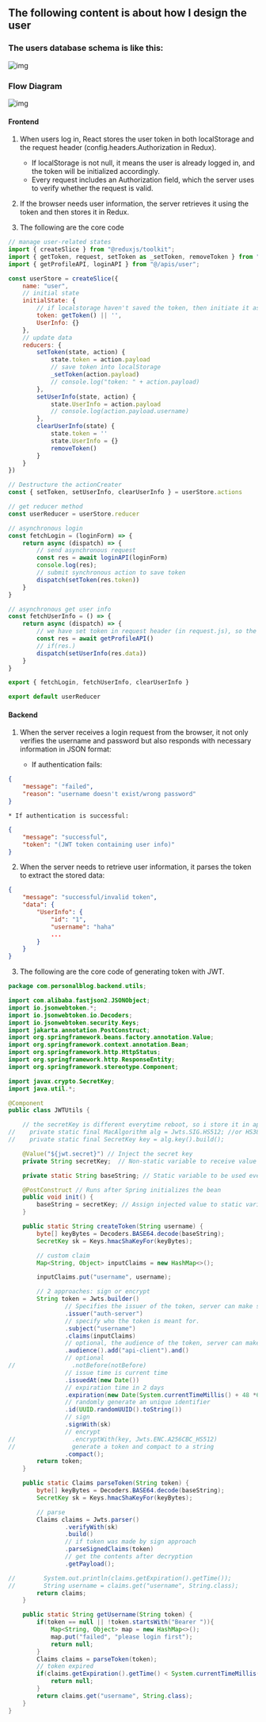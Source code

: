 ## The following content is about how I design the user
### The users database schema is like this:
![img](images/user1.png)
### Flow Diagram
![img](images/user2.png)
#### Frontend
1. When users log in, React stores the user token in both localStorage and the request header (config.headers.Authorization in Redux).

    * If localStorage is not null, it means the user is already logged in, and the token will be initialized accordingly.
    * Every request includes an Authorization field, which the server uses to verify whether the request is valid.
2. If the browser needs user information, the server retrieves it using the token and then stores it in Redux.
3. The following are the core code 
```js
// manage user-related states
import { createSlice } from "@reduxjs/toolkit";
import { getToken, request, setToken as _setToken, removeToken } from "@/utils";
import { getProfileAPI, loginAPI } from "@/apis/user";

const userStore = createSlice({
    name: "user",
    // initial state
    initialState: {
        // if localstorage haven't saved the token, then initiate it as a null string
        token: getToken() || '',
        UserInfo: {}
    },
    // update data
    reducers: {
        setToken(state, action) {
            state.token = action.payload
            // save token into localStorage
            _setToken(action.payload)
            // console.log("token: " + action.payload)
        },
        setUserInfo(state, action) {
            state.UserInfo = action.payload
            // console.log(action.payload.username)
        },
        clearUserInfo(state) {
            state.token = ''
            state.UserInfo = {}
            removeToken()
        }
    }
})

// Destructure the actionCreater
const { setToken, setUserInfo, clearUserInfo } = userStore.actions

// get reducer method
const userReducer = userStore.reducer

// asynchronous login
const fetchLogin = (loginForm) => {
    return async (dispatch) => {
        // send asynchronous request
        const res = await loginAPI(loginForm)
        console.log(res);
        // submit synchronous action to save token
        dispatch(setToken(res.token))
    }
}

// asynchronous get user info 
const fetchUserInfo = () => {
    return async (dispatch) => {
        // we have set token in request header (in request.js), so the server can tell which user is asking
        const res = await getProfileAPI()
        // if(res.)
        dispatch(setUserInfo(res.data))
    }
}

export { fetchLogin, fetchUserInfo, clearUserInfo }

export default userReducer
```

#### Backend
1. When the server receives a login request from the browser, it not only verifies the username and password but also responds with necessary information in JSON format:

    * If authentication fails:
```json
{
    "message": "failed",
    "reason": "username doesn't exist/wrong password"
}
```
    * If authentication is successful:
```json
{
    "message": "successful",
    "token": "(JWT token containing user info)"
}
```
2. When the server needs to retrieve user information, it parses the token to extract the stored data:
```json
{
    "message": "successful/invalid token",
    "data": {
        "UserInfo": {
            "id": "1",
            "username": "haha"
            ...
        }
    }
}
```
3. The following are the core code of generating token with JWT.
```java
package com.personalblog.backend.utils;

import com.alibaba.fastjson2.JSONObject;
import io.jsonwebtoken.*;
import io.jsonwebtoken.io.Decoders;
import io.jsonwebtoken.security.Keys;
import jakarta.annotation.PostConstruct;
import org.springframework.beans.factory.annotation.Value;
import org.springframework.context.annotation.Bean;
import org.springframework.http.HttpStatus;
import org.springframework.http.ResponseEntity;
import org.springframework.stereotype.Component;

import javax.crypto.SecretKey;
import java.util.*;

@Component
public class JWTUtils {

    // the secretKey is different everytime reboot, so i store it in application.properties file and load it when service starts.
//    private static final MacAlgorithm alg = Jwts.SIG.HS512; //or HS384 or HS256
//    private static final SecretKey key = alg.key().build();

    @Value("${jwt.secret}") // Inject the secret key
    private String secretKey;  // Non-static variable to receive value

    private static String baseString; // Static variable to be used everywhere

    @PostConstruct // Runs after Spring initializes the bean
    public void init() {
        baseString = secretKey; // Assign injected value to static variable
    }

    public static String createToken(String username) {
        byte[] keyBytes = Decoders.BASE64.decode(baseString);
        SecretKey sk = Keys.hmacShaKeyFor(keyBytes);

        // custom claim
        Map<String, Object> inputClaims = new HashMap<>();

        inputClaims.put("username", username);

        // 2 approaches: sign or encrypt
        String token = Jwts.builder()
                // Specifies the issuer of the token, server can make sure the token is from this server
                .issuer("auth-server")
                // specify who the token is meant for.
                .subject("username")
                .claims(inputClaims)
                // optional, the audience of the token, server can make sure this token is made for specific client while parsing it.
                .audience().add("api-client").and()
                // optional
//                .notBefore(notBefore)
                // issue time is current time
                .issuedAt(new Date())
                // expiration time in 2 days
                .expiration(new Date(System.currentTimeMillis() + 48 *60 * 60 * 1000))
                // randomly generate an unique identifier
                .id(UUID.randomUUID().toString())
                // sign
                .signWith(sk)
                // encrypt
//                .encryptWith(key, Jwts.ENC.A256CBC_HS512)
//                generate a token and compact to a string
                .compact();
        return token;
    }

    public static Claims parseToken(String token) {
        byte[] keyBytes = Decoders.BASE64.decode(baseString);
        SecretKey sk = Keys.hmacShaKeyFor(keyBytes);

        // parse
        Claims claims = Jwts.parser()
                .verifyWith(sk)
                .build()
                // if token was made by sign approach
                .parseSignedClaims(token)
                // get the contents after decryption
                .getPayload();

//        System.out.println(claims.getExpiration().getTime());
//        String username = claims.get("username", String.class);
        return claims;
    }

    public static String getUsername(String token) {
        if(token == null || !token.startsWith("Bearer ")){
            Map<String, Object> map = new HashMap<>();
            map.put("failed", "please login first");
            return null;
        }
        Claims claims = parseToken(token);
        // token expired
        if(claims.getExpiration().getTime() < System.currentTimeMillis()){
            return null;
        }
        return claims.get("username", String.class);
    }
}

```
